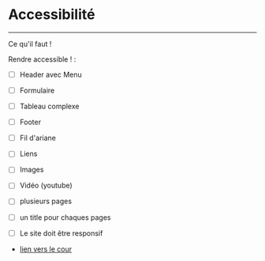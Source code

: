 # Accessibilité

---

Ce qu'il faut !

Rendre accessible ! :

- [ ] Header avec Menu
- [ ] Formulaire
- [ ] Tableau complexe
- [ ] Footer
- [ ] Fil d'ariane
- [ ] Liens
- [ ] Images
- [ ] Vidéo (youtube)
- [ ] plusieurs pages
- [ ] un title pour chaques pages

- [ ] Le site doit être responsif

-   [lien vers le cour](https://intra.iha.unistra.fr/doku.php?id=intranet_qlio:wahl-cours-qlio)
